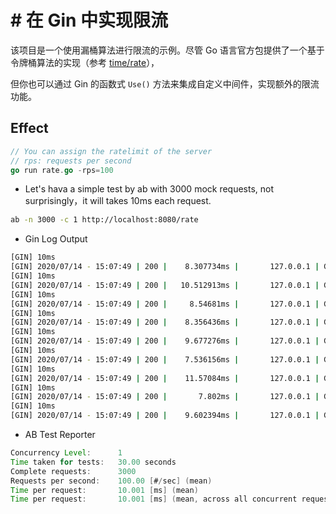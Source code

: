 # # 在 Gin 中实现限流

该项目是一个使用漏桶算法进行限流的示例。尽管 Go 语言官方包提供了一个基于令牌桶算法的实现（参考 [time/rate](https://pkg.go.dev/golang.org/x/time/rate?tab=doc)），

但你也可以通过 Gin 的函数式 `Use()` 方法来集成自定义中间件，实现额外的限流功能。
## Effect

```go
// You can assign the ratelimit of the server
// rps: requests per second
go run rate.go -rps=100
```

- Let's hava a simple test by ab with 3000 mock requests, not surprisingly，it will takes 10ms each request.

```bash
ab -n 3000 -c 1 http://localhost:8080/rate
```

- Gin Log Output

```bash
[GIN] 10ms
[GIN] 2020/07/14 - 15:07:49 | 200 |    8.307734ms |       127.0.0.1 | GET      /rate
[GIN] 10ms
[GIN] 2020/07/14 - 15:07:49 | 200 |   10.512913ms |       127.0.0.1 | GET      /rate
[GIN] 10ms
[GIN] 2020/07/14 - 15:07:49 | 200 |     8.54681ms |       127.0.0.1 | GET      /rate
[GIN] 10ms
[GIN] 2020/07/14 - 15:07:49 | 200 |    8.356436ms |       127.0.0.1 | GET      /rate
[GIN] 10ms
[GIN] 2020/07/14 - 15:07:49 | 200 |    9.677276ms |       127.0.0.1 | GET      /rate
[GIN] 10ms
[GIN] 2020/07/14 - 15:07:49 | 200 |    7.536156ms |       127.0.0.1 | GET      /rate
[GIN] 10ms
[GIN] 2020/07/14 - 15:07:49 | 200 |    11.57084ms |       127.0.0.1 | GET      /rate
[GIN] 10ms
[GIN] 2020/07/14 - 15:07:49 | 200 |       7.802ms |       127.0.0.1 | GET      /rate
[GIN] 10ms
[GIN] 2020/07/14 - 15:07:49 | 200 |    9.602394ms |       127.0.0.1 | GET      /rate
```

- AB Test Reporter

```java
Concurrency Level:      1
Time taken for tests:   30.00 seconds
Complete requests:      3000
Requests per second:    100.00 [#/sec] (mean)
Time per request:       10.001 [ms] (mean)
Time per request:       10.001 [ms] (mean, across all concurrent requests)
```
